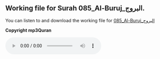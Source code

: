 
## Working file for Surah 085_Al-Buruj_البروج.

You can listen to and download the working file for [085_Al-Buruj_البروج](https://server9.mp3quran.net/huthifi_qalon/085.mp3)

**Copyright mp3Quran**

<audio controls src="https://server9.mp3quran.net/huthifi_qalon/085.mp3"></audio>
